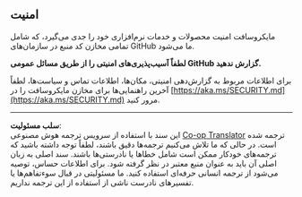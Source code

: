 <!--
CO_OP_TRANSLATOR_METADATA:
{
  "original_hash": "7229f7490ea61a04330b79651ac4d37e",
  "translation_date": "2025-09-29T18:11:31+00:00",
  "source_file": "SECURITY.md",
  "language_code": "fa"
}
-->
<!-- BEGIN MICROSOFT SECURITY.MD V1.0.0 BLOCK -->

## امنیت

مایکروسافت امنیت محصولات و خدمات نرم‌افزاری خود را جدی می‌گیرد، که شامل تمامی مخازن کد منبع در سازمان‌های GitHub ما می‌شود.

**لطفاً آسیب‌پذیری‌های امنیتی را از طریق مسائل عمومی GitHub گزارش ندهید.**

برای اطلاعات مربوط به گزارش‌دهی امنیتی، مکان‌ها، اطلاعات تماس و سیاست‌ها، لطفاً آخرین راهنمایی‌ها برای مخازن مایکروسافت را در 
[https://aka.ms/SECURITY.md](https://aka.ms/SECURITY.md) مرور کنید.

<!-- END MICROSOFT SECURITY.MD BLOCK -->

---

**سلب مسئولیت**:  
این سند با استفاده از سرویس ترجمه هوش مصنوعی [Co-op Translator](https://github.com/Azure/co-op-translator) ترجمه شده است. در حالی که ما تلاش می‌کنیم ترجمه‌ها دقیق باشند، لطفاً توجه داشته باشید که ترجمه‌های خودکار ممکن است شامل خطاها یا نادرستی‌ها باشند. سند اصلی به زبان اصلی آن باید به عنوان منبع معتبر در نظر گرفته شود. برای اطلاعات حساس، توصیه می‌شود از ترجمه انسانی حرفه‌ای استفاده کنید. ما مسئولیتی در قبال سوءتفاهم‌ها یا تفسیرهای نادرست ناشی از استفاده از این ترجمه نداریم.